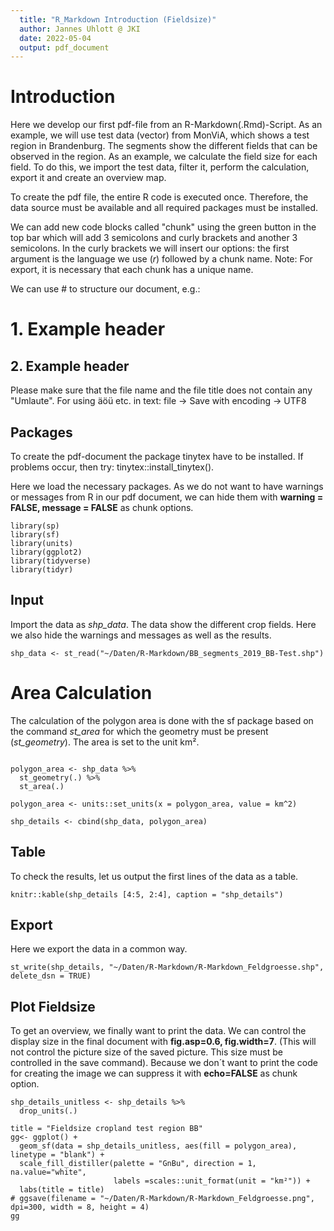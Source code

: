 ```yaml
---
  title: "R_Markdown Introduction (Fieldsize)"
  author: Jannes Uhlott @ JKI
  date: 2022-05-04
  output: pdf_document
---
```


# Introduction

Here we develop our first pdf-file from an R-Markdown(.Rmd)-Script. As an example, we will use test data (vector) from MonViA, which shows a test region in Brandenburg. The segments show the different fields that can be observed in the region. As an example, we calculate the field size for each field. To do this, we import the test data, filter it, perform the calculation, export it and create an overview map.

To create the pdf file, the entire R code is executed once. Therefore, the data source must be available and all required packages must be installed.

We can add new code blocks called "chunk" using the green button in the top bar which will add 3 semicolons and curly brackets and another 3 semicolons. In the curly brackets we will insert our options: the first argument is the language we use (*r*) followed by a chunk name. Note: For export, it is necessary that each chunk has a unique name.

We can use \# to structure our document, e.g.:

# 1. Example header

## 2. Example header

Please make sure that the file name and the file title does not contain any "Umlaute". For using äöü etc. in text: file -> Save with encoding -> UTF8

## Packages

To create the pdf-document the package tinytex have to be installed. If problems occur, then try: tinytex::install_tinytex(). 

Here we load the necessary packages. As we do not want to have warnings or messages from R in our pdf document, we can hide them with **warning = FALSE, message = FALSE** as chunk options.

```{r, packages, warning = FALSE, message = FALSE}
library(sp)
library(sf)
library(units)
library(ggplot2)
library(tidyverse)
library(tidyr) 
```

## Input

Import the data as *shp_data*. The data show the different crop fields. Here we also hide the warnings and messages as well as the results.

```{r, data_import, warning = FALSE, message = FALSE, results='hide'}
shp_data <- st_read("~/Daten/R-Markdown/BB_segments_2019_BB-Test.shp")
```

# Area Calculation

The calculation of the polygon area is done with the sf package based on the command *st_area* for which the geometry must be present (*st_geometry*). The area is set to the unit km².

```{r, calculation}

polygon_area <- shp_data %>% 
  st_geometry(.) %>% 
  st_area(.) 

polygon_area <- units::set_units(x = polygon_area, value = km^2)

shp_details <- cbind(shp_data, polygon_area)

```

## Table

To check the results, let us output the first lines of the data as a table.

```{r, table}
knitr::kable(shp_details [4:5, 2:4], caption = "shp_details")
```

## Export

Here we export the data in a common way.

```{r, polygon_details, warning = FALSE, message = FALSE, results='hide'}
st_write(shp_details, "~/Daten/R-Markdown/R-Markdown_Feldgroesse.shp", delete_dsn = TRUE)
```

## Plot Fieldsize

To get an overview, we finally want to print the data. We can control the display size in the final document with **fig.asp=0.6, fig.width=7**. (This will not control the picture size of the saved picture. This size must be controlled in the save command). Because we don´t want to print the code for creating the image we can suppress it with **echo=FALSE** as chunk option.

```{r, plot_fieldsize, fig.asp=0.6, fig.width=7, warning=FALSE, message=FALSE, results='hide', echo=FALSE}
shp_details_unitless <- shp_details %>% 
  drop_units(.)

title = "Fieldsize cropland test region BB"
gg<- ggplot() + 
  geom_sf(data = shp_details_unitless, aes(fill = polygon_area), linetype = "blank") + 
  scale_fill_distiller(palette = "GnBu", direction = 1, na.value="white", 
                       labels =scales::unit_format(unit = "km²")) +  
  labs(title = title)
# ggsave(filename = "~/Daten/R-Markdown/R-Markdown_Feldgroesse.png", dpi=300, width = 8, height = 4)
gg
```

